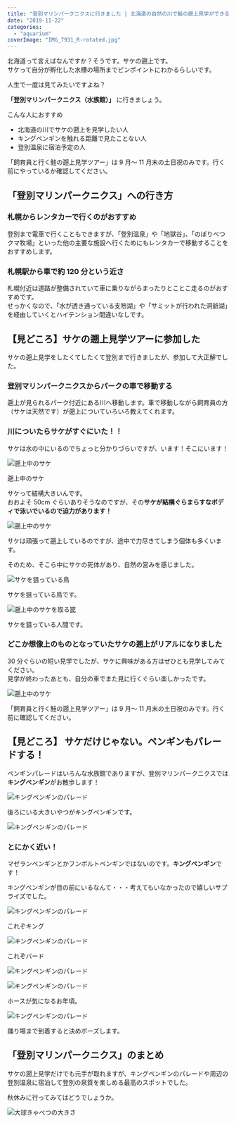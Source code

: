 ```yaml
---
title: "登別マリンパークニクスに行きました | 北海道の自然の川で鮭の遡上見学ができる珍しい水族館！"
date: "2019-11-22"
categories:
  - "aquarium"
coverImage: "IMG_7931_R-rotated.jpg"
---
```


北海道って言えばなんですか？そうです。サケの遡上です。  
サケって自分が孵化した水槽の場所までピンポイントにわかるらしいです。

人生で一度は見てみたいですよね？

**「登別マリンパークニクス（水族館）」** に行きましょう。

こんな人におすすめ

- 北海道の川でサケの遡上を見学したい人
- キングペンギンを触れる距離で見たことない人
- 登別温泉に宿泊予定の人

「飼育員と行く鮭の遡上見学ツアー」は 9 月～ 11 月末の土日祝のみです。行く前にやっているか確認してください。

## 「登別マリンパークニクス」への行き方

### 札幌からレンタカーで行くのがおすすめ

登別まで電車で行くこともできますが、「登別温泉」や「地獄谷」、「のぼりべつクマ牧場」といった他の主要な施設へ行くためにもレンタカーで移動することをおすすめします。

### 札幌駅から車で約 120 分という近さ

札幌付近は道路が整備されていて車に乗りながらまったりとことこ走るのがおすすめです。  
せっかくなので、「水が透き通っている支笏湖」や「サミットが行われた洞爺湖」を経由していくとハイテンション間違いなしです。

## 【見どころ】サケの遡上見学ツアーに参加した

サケの遡上見学をしたくてしたくて登別まで行きましたが、参加して大正解でした。

### 登別マリンパークニクスからパークの車で移動する

遡上が見られるパーク付近にある川へ移動します。車で移動しながら飼育員の方（サケは天然です）が遡上についていろいろ教えてくれます。

### 川についたらサケがすぐにいた！！

サケは水の中にいるのでちょっと分かりづらいですが、います！そこにいます！

![遡上中のサケ](images/DSC01558_R.jpg)

遡上中のサケ

サケって結構大きいんです。  
おおよそ 50cm ぐらいありそうなのですが、その**サケが結構ぐらまらすなボディで泳いでいるので迫力があります！**

![遡上中のサケ](images/DSC01562_R.jpg)

サケは頑張って遡上しているのですが、途中で力尽きてしまう個体も多くいます。

そのため、そこら中にサケの死体があり、自然の営みを感じました。

![サケを狙っている鳥](images/DSC01557_R.jpg)

サケを狙っている鳥です。

![遡上中のサケを取る罠](images/DSC01560_R.jpg)

サケを狙っている人間です。

### どこか想像上のものとなっていたサケの遡上がリアルになりました

30 分ぐらいの短い見学でしたが、サケに興味がある方はぜひとも見学してみてください。  
見学が終わったあとも、自分の車でまた見に行くぐらい楽しかったです。

![遡上中のサケ](images/DSC01563_R.jpg)

「飼育員と行く鮭の遡上見学ツアー」は 9 月～ 11 月末の土日祝のみです。行く前に確認してください。

## 【見どころ】 サケだけじゃない。ペンギンもパレードする！

ペンギンパレードはいろんな水族館でありますが、登別マリンパークニクスでは**キングペンギン**がお散歩します！

![キングペンギンのパレード](images/DSC01569_R.jpg)

後ろにいる大きいやつがキングペンギンです。

![キングペンギンのパレード](images/DSC01566_R.jpg)

### とにかく近い！

マゼランペンギンとかフンボルトペンギンではないのです。**キングペンギン**です！

キングペンギンが目の前にいるなんて・・・考えてもいなかったので嬉しいサプライズでした。

![キングペンギンのパレード](images/DSC01596_R.jpg)

これぞキング

![キングペンギンのパレード](images/DSC01572_R.jpg)

これぞバード

![キングペンギンのパレード](images/DSC01581_R.jpg)

![キングペンギンのパレード](images/DSC01580_R.jpg)

ホースが気になるお年頃。

![キングペンギンのパレード](images/DSC01600_R.jpg)

踊り場まで到着すると決めポーズします。

## 「登別マリンパークニクス」のまとめ

サケの遡上見学だけでも元手が取れますが、キングペンギンのパレードや周辺の登別温泉に宿泊して登別の泉質を楽しめる最高のスポットでした。

秋休みに行ってみてはどうでしょうか。

![大球きゃべつの大きさ](images/IMG_7929-1024x768.jpg)
